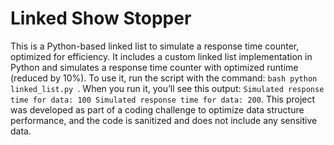 # Linked Show Stopper
This is a Python-based linked list to simulate a response time counter, optimized for efficiency. It includes a custom linked list implementation in Python and simulates a response time counter with optimized runtime (reduced by 10%). To use it, run the script with the command: ```bash python linked_list.py ```. When you run it, you’ll see this output: ``` Simulated response time for data: 100 Simulated response time for data: 200 ```. This project was developed as part of a coding challenge to optimize data structure performance, and the code is sanitized and does not include any sensitive data.
